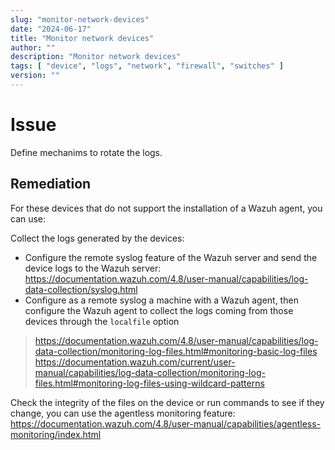 ```yaml
---
slug: "monitor-network-devices"
date: "2024-06-17"
title: "Monitor network devices"
author: ""
description: "Monitor network devices"
tags: [ "device", "logs", "network", "firewall", "switches" ]
version: ""
---
```


# Issue

Define mechanims to rotate the logs.

## Remediation


For these devices that do not support the installation of a Wazuh agent, you can use:

Collect the logs generated by the devices:
* Configure the remote syslog feature of the Wazuh server and send the device logs to the Wazuh server: https://documentation.wazuh.com/4.8/user-manual/capabilities/log-data-collection/syslog.html
* Configure as a remote syslog a machine with a Wazuh agent, then configure the Wazuh agent to collect the logs coming from those devices through the `localfile` option
> https://documentation.wazuh.com/4.8/user-manual/capabilities/log-data-collection/monitoring-log-files.html#monitoring-basic-log-files
> https://documentation.wazuh.com/current/user-manual/capabilities/log-data-collection/monitoring-log-files.html#monitoring-log-files-using-wildcard-patterns

Check the integrity of the files on the device or run commands to see if they change, you can use the agentless monitoring feature: https://documentation.wazuh.com/4.8/user-manual/capabilities/agentless-monitoring/index.html